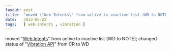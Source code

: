 ```yaml
---
layout: post
title:  "moved \"Web Intents\" from active to inactive list (WD to NOTE); changed status of \"Vibration API\" from CR to WD"
date:   2013-05-23
tags:   [ web-intents , vibration ]
---
```


moved "[Web Intents](/spec/web-intents)" from active to inactive list (WD to NOTE); changed status of "[Vibration API](/spec/vibration)" from CR to WD

